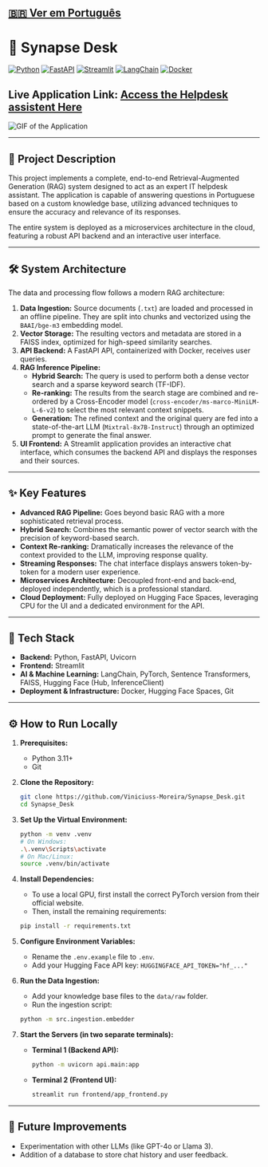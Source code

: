 [🇧🇷 Ver em Português](./README.pt-br.md)
---

# 🤖 Synapse Desk

[![Python](https://img.shields.io/badge/Python-3.11-3776AB?style=for-the-badge&logo=python&logoColor=white)](https://www.python.org/)
[![FastAPI](https://img.shields.io/badge/FastAPI-0.100.0-009688?style=for-the-badge&logo=fastapi&logoColor=white)](https://fastapi.tiangolo.com/)
[![Streamlit](https://img.shields.io/badge/Streamlit-1.28.0-FF4B4B?style=for-the-badge&logo=streamlit&logoColor=white)](https://streamlit.io/)
[![LangChain](https://img.shields.io/badge/LangChain-0.1.0-F79533?style=for-the-badge&logo=langchain&logoColor=white)](https://www.langchain.com/)
[![Docker](https://img.shields.io/badge/Docker-20.10-2496ED?style=for-the-badge&logo=docker&logoColor=white)](https://www.docker.com/)

**Live Application Link:** [Access the Helpdesk assistent Here](https://vinimoreira-rag-frontend.hf.space)
---

![GIF of the Application](./img/demo.gif)

---

## 📖 Project Description

This project implements a complete, end-to-end Retrieval-Augmented Generation (RAG) system designed to act as an expert IT helpdesk assistant. The application is capable of answering questions in Portuguese based on a custom knowledge base, utilizing advanced techniques to ensure the accuracy and relevance of its responses.

The entire system is deployed as a microservices architecture in the cloud, featuring a robust API backend and an interactive user interface.

---

## 🛠️ System Architecture

The data and processing flow follows a modern RAG architecture:

1.  **Data Ingestion:** Source documents (`.txt`) are loaded and processed in an offline pipeline. They are split into chunks and vectorized using the `BAAI/bge-m3` embedding model.
2.  **Vector Storage:** The resulting vectors and metadata are stored in a FAISS index, optimized for high-speed similarity searches.
3.  **API Backend:** A FastAPI API, containerized with Docker, receives user queries.
4.  **RAG Inference Pipeline:**
    * **Hybrid Search:** The query is used to perform both a dense vector search and a sparse keyword search (TF-IDF).
    * **Re-ranking:** The results from the search stage are combined and re-ordered by a Cross-Encoder model (`cross-encoder/ms-marco-MiniLM-L-6-v2`) to select the most relevant context snippets.
    * **Generation:** The refined context and the original query are fed into a state-of-the-art LLM (`Mixtral-8x7B-Instruct`) through an optimized prompt to generate the final answer.
5.  **UI Frontend:** A Streamlit application provides an interactive chat interface, which consumes the backend API and displays the responses and their sources.

---

## ✨ Key Features

* **Advanced RAG Pipeline:** Goes beyond basic RAG with a more sophisticated retrieval process.
* **Hybrid Search:** Combines the semantic power of vector search with the precision of keyword-based search.
* **Context Re-ranking:** Dramatically increases the relevance of the context provided to the LLM, improving response quality.
* **Streaming Responses:** The chat interface displays answers token-by-token for a modern user experience.
* **Microservices Architecture:** Decoupled front-end and back-end, deployed independently, which is a professional standard.
* **Cloud Deployment:** Fully deployed on Hugging Face Spaces, leveraging CPU for the UI and a dedicated environment for the API.

---

## 🚀 Tech Stack

* **Backend:** Python, FastAPI, Uvicorn
* **Frontend:** Streamlit
* **AI & Machine Learning:** LangChain, PyTorch, Sentence Transformers, FAISS, Hugging Face (Hub, InferenceClient)
* **Deployment & Infrastructure:** Docker, Hugging Face Spaces, Git

---

## ⚙️ How to Run Locally

1.  **Prerequisites:**
    * Python 3.11+
    * Git

2.  **Clone the Repository:**
    ```bash
    git clone https://github.com/Viniciuss-Moreira/Synapse_Desk.git
    cd Synapse_Desk
    ```

3.  **Set Up the Virtual Environment:**
    ```bash
    python -m venv .venv
    # On Windows:
    .\.venv\Scripts\activate
    # On Mac/Linux:
    source .venv/bin/activate
    ```

4.  **Install Dependencies:**
    * To use a local GPU, first install the correct PyTorch version from their official website.
    * Then, install the remaining requirements:
    ```bash
    pip install -r requirements.txt
    ```

5.  **Configure Environment Variables:**
    * Rename the `.env.example` file to `.env`.
    * Add your Hugging Face API key: `HUGGINGFACE_API_TOKEN="hf_..."`

6.  **Run the Data Ingestion:**
    * Add your knowledge base files to the `data/raw` folder.
    * Run the ingestion script:
    ```bash
    python -m src.ingestion.embedder
    ```

7.  **Start the Servers (in two separate terminals):**
    * **Terminal 1 (Backend API):**
      ```bash
      python -m uvicorn api.main:app
      ```
    * **Terminal 2 (Frontend UI):**
      ```bash
      streamlit run frontend/app_frontend.py
      ```

---

## 🔮 Future Improvements

* Experimentation with other LLMs (like GPT-4o or Llama 3).
* Addition of a database to store chat history and user feedback.
